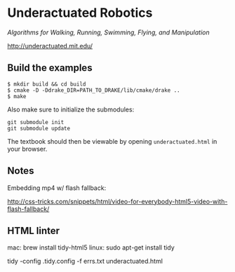 Underactuated Robotics
======================

*Algorithms for Walking, Running, Swimming, Flying, and Manipulation*

<http://underactuated.mit.edu/>

Build the examples
------------------

```
$ mkdir build && cd build
$ cmake -D -Ddrake_DIR=PATH_TO_DRAKE/lib/cmake/drake ..
$ make
```

Also make sure to initialize the submodules:

```
git submodule init
git submodule update
```
The textbook should then be viewable by opening `underactuated.html` in your browser. 

Notes
-----

Embedding mp4 w/ flash fallback:

<http://css-tricks.com/snippets/html/video-for-everybody-html5-video-with-flash-fallback/>


HTML linter
-----------

mac:  brew install tidy-html5
linux: sudo apt-get install tidy

tidy -config .tidy.config -f errs.txt underactuated.html
